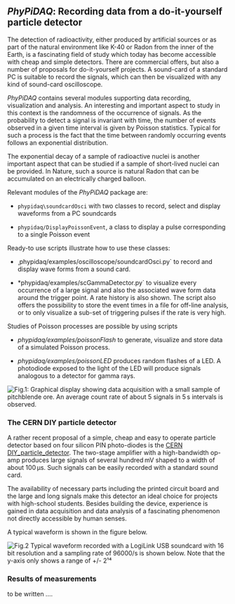 ## *PhyPiDAQ*: Recording data from a do-it-yourself particle detector

The detection of radioactivity, either produced by artificial sources or as part of the natural environment
like K-40 or Radon from the inner of the Earth, is a fascinating field of study which today has become
accessible with cheap and simple detectors. There are commercial offers, but also a number of proposals
for do-it-yourself projects. A sound-card of a standard PC is suitable to record the signals, which can then
be visualized with any kind of sound-card oscilloscope. 

*PhyPiDAQ* contains several modules supporting data recording, visualization and analysis. An interesting
and important aspect to study in this context is the randomness of the occurrence of signals. As the probability
to detect a signal is invariant with time, the number of events observed in a given time interval is given by
Poisson statistics. Typical for such a process is the fact that the time between randomly occurring events 
follows an exponential distribution.

The exponential decay of a sample of radioactive nuclei is another important aspect that can be studied if
 a sample of short-lived nuclei can be provided. In Nature, such a source is natural Radon that can be 
 accumulated on an electrically charged balloon. 

Relevant modules of the *PhyPiDAQ* package are:

   - `phypidaq\soundcardOsci` with two classes to record, select  and display waveforms from a PC soundcards

   - `phypidaq/DisplayPoissonEvent`, a class to display a pulse corresponding to a single Poisson event 

Ready-to use scripts  illustrate how to use these classes: 

   - ¸phypidaq/examples/oscilloscope/soundcardOsci.py` to record and display wave forms from a sound card.  

  - *phypidaq/examples/scGammaDetector.py` to visualize every occurrence of a large signal and also the 
  associated wave form data around the trigger point. A rate history is also shown. The script also offers the 
  possibility to store the event times in a file for off-line analysis, or to only visualize a sub-set of triggering
   pulses if the rate is very high. 
   
 Studies of Poisson processes are possible by using scripts
 
  - *phypidaq/examples/poissonFlash* to generate, visualize and store data of a simulated Poisson process. 

  - *phypidaq/examples/poissonLED* produces random flashes of a LED. A photodiode exposed to the light of
     the LED will produce signals analogous to  a detector for gamma rays.

![Fig.1: Graphical display showing data acquisition with a small sample of pitchblende ore.
 An average count rate of about 5 signals in 5 s intervals is observed.](images/PoissonEventDisplay.png)


### The CERN DIY particle detector 

A rather recent proposal of a simple, cheap and easy to operate particle detector based on four silicon 
PIN photo-diodes is the [CERN DIY_particle_detector](https://github.com/ozel/DIY_particle_detector). 
The two-stage amplifier with a high-bandwidth op-amp produces large signals of several hundred mV
 shaped to a width of about 100 µs. Such signals can be easily recorded with a standard sound card. 
 
 The availability of necessary parts including the printed circuit board and the large and long signals
 make this detector an ideal choice for projects with high-school students. Besides building the device,
 experience is gained in data acquisition and data analysis of a fascinating phenomenon not directly 
 accessible by human senses. 
 
 A typical waveform is shown in the figure below. 
 
 ![Fig.2 Typical waveform recorded with a LogiLink USB soundcard with 16 bit resolution and a sampling rate
 of 96000/s is shown below. Note that the y-axis only shows a range of +/- 2¹⁴](images/scOscillogram.png)


### Results of measurements

  to be written ....